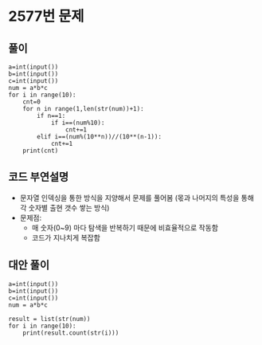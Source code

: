 # 2577번 문제

## 풀이
```
a=int(input())
b=int(input())
c=int(input())
num = a*b*c
for i in range(10):
    cnt=0
    for n in range(1,len(str(num))+1):
        if n==1:
            if i==(num%10):
                cnt+=1
        elif i==(num%(10**n))//(10**(n-1)):
            cnt+=1
    print(cnt)    
```
## 코드 부연설명
- 문자열 인덱싱을 통한 방식을 지양해서 문제를 풀어봄 (몫과 나머지의 특성을 통해 각 숫자별 출현 갯수 쌓는 방식)
- 문제점:   
  - 매 숫자(0~9) 마다 탐색을 반복하기 때문에 비효율적으로 작동함
  - 코드가 지나치게 복잡함

## 대안 풀이
```
a=int(input())
b=int(input())
c=int(input())
num = a*b*c

result = list(str(num))
for i in range(10):
    print(result.count(str(i)))
```
